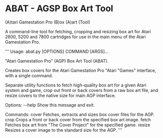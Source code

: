 # ABAT - AGSP Box Art Tool

(A)tari Gamestation Pro
(B)ox
(A)art
(Tool)

A command-line tool for fetching, cropping and resizing box art for Atari 2600, 5200 and 7800 cartridges for use in the main menu of the Atari Gamestation Pro.

'''
Usage: abat.py [OPTIONS] COMMAND [ARGS]...

  "Atari Gamestation Pro" (AGP) Box Art Tool (ABAT).

  Creates box covers for the Atari Gamestation Pro "Atari "Games" interface,
  with a single command.

  Separate utility functions to fetch high-quality box art for a given Atari
  system and game, crop out front or back covers from a raw box art file, and
  resize covers to the native size for main AGP interface.

Options:
  --help  Show this message and exit.

Commands:
  cover   Fetches, extracts and sizes box cover files for the AGP.
  crop    Crops a front or back cover from the specified box art image.
  fetch   Fetches box art from "The Cover Project" for the specified game.
  resize  Resizes a cover image to the standard size for the AGP.
'''